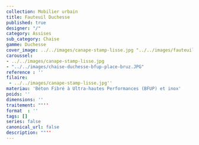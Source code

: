 ```yaml
---
collection: Mobilier urbain
title: Fauteuil Duchesse
published: true
designer: "/"
category: Assises
sub_category: Chaise
gamme: Duchesse
cover_image: ../../images/canape-stamp-lisse.jpg "../../images/fauteuil-duchesse.JPG"
caroussel: 
- ../../images/canape-stamp-lisse.jpg
- "../../images/chaise-duchesse-bfup-place-bruz.JPG"
reference : ''
filaire: 
 - ../../images/canape-stamp-lisse.jpg''
materiau: 'Béton Fibré à Ultra-hautes Performances (BFUP) et inox'
poids: ''
dimensions: ''
traitement: ""''
format  : ''
tags: []
series: false
canonical_url: false
description: ""''
---
```


